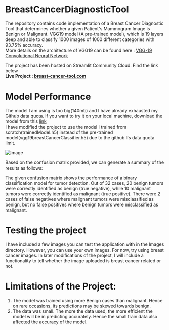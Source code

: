 # **BreastCancerDiagnosticTool**
The repository contains code implementation of a Breast Cancer Diagnostic Tool that determines whether a given Patient's Mammogram Image is Benign or Malignant.
VGG19 model (A pre-trained model), which is 19 layers deep and able to classify 1000 images of 1000 different categories with 93.75% accuracy.<br />
More details on the architecture of VGG19 can be found here : [VGG-19 Convolutional Neural Network
](https://blog.techcraft.org/vgg-19-convolutional-neural-network/) <br />

The project has been hosted on Streamlit Community Cloud. Find the link below <br />
  **Live Project : [breast-cancer-tool.com](https://johnthuo1-breast-cancer-tool-streamapp-647vh4.streamlit.app/)** <br/>
 
 # Model Performance 
 The model I am using is too big(140mb) and I have already exhausted my Github data quota. If you want to try it on your local machine,
 download the model from this [link](https://drive.google.com/file/d/1-T5H_8jIqT0VTvQZYLAWucx3gRcapny_/view?usp=sharing) <br />
 I have modified the project to use the model I trained from scratch(trainedModel.h5) instead of the pre-trained  model(vgg19breastCancerClassifier.h5) due to the github lfs data quota limit.
 
  ![image](https://user-images.githubusercontent.com/108690517/236889935-f8a160ec-2379-4730-85dd-838200d36066.png)


Based on the confusion matrix provided, we can generate a summary of the results as follows:  <br />

The given confusion matrix shows the performance of a binary classification model for tumor detection. Out of 32 cases, 20 benign tumors were correctly identified as benign (true negative), while 10 malignant tumors were correctly identified as malignant (true positive). There were 2 cases of false negatives where malignant tumors were misclassified as benign, but no false positives where benign tumors were misclassified as malignant. <br />
  
# **Testing the project**
I have included a few images you can test the application with in the Images directory. However, you can use your own images. For now, try using breast cancer images. 
In later modifications of the project, I will include a functionality to tell whether the image uploaded is breast cancer related or not. 

  # **Limitations of the Project:**
1. The model was trained using more Benign cases than malignant. Hence on rare occasions, its predictions may be skewed towards benign.
2. The data was small. The more the data used, the more efficient the model will be in predicting accurately. Hence the small train data also affected the accuracy of the model.
  

  
 
